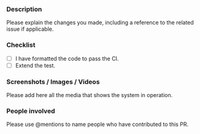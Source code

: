 ### Description

Please explain the changes you made, including a reference to the related issue if applicable.

### Checklist
- [ ] I have formatted the code to pass the CI.
- [ ] Extend the test.

### Screenshots / Images / Videos
Please add here all the media that shows the system in operation.

### People involved
Please use @mentions to name people who have contributed to this PR.
